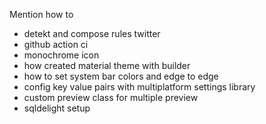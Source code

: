 Mention how to
- detekt and compose rules twitter
- github action ci
- monochrome icon
- how created material theme with builder
- how to set system bar colors and edge to edge
- config key value pairs with multiplatform settings library
- custom preview class for multiple preview
- sqldelight setup